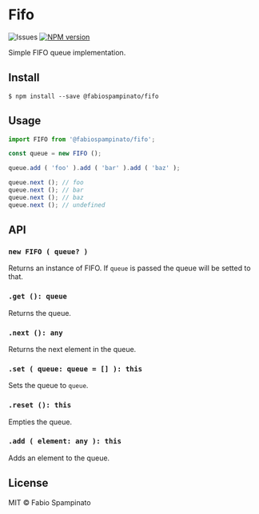 # Fifo

![Issues](https://img.shields.io/github/issues/fabiospampinato/fifo.svg)
[![NPM version](https://img.shields.io/npm/v/@fabiospampinato/fifo.svg)](https://www.npmjs.com/package/@fabiospampinato/fifo)

Simple FIFO queue implementation.

## Install

```shell
$ npm install --save @fabiospampinato/fifo
```

## Usage

```js
import FIFO from '@fabiospampinato/fifo';

const queue = new FIFO ();

queue.add ( 'foo' ).add ( 'bar' ).add ( 'baz' );

queue.next (); // foo
queue.next (); // bar
queue.next (); // baz
queue.next (); // undefined
```

## API

### `new FIFO ( queue? )`

Returns an instance of FIFO. If `queue` is passed the queue will be setted to that.

### `.get (): queue`

Returns the queue.

### `.next (): any`

Returns the next element in the queue.

### `.set ( queue: queue = [] ): this`

Sets the queue to `queue`.

### `.reset (): this`

Empties the queue.

### `.add ( element: any ): this`

Adds an element to the queue.

## License

MIT © Fabio Spampinato
